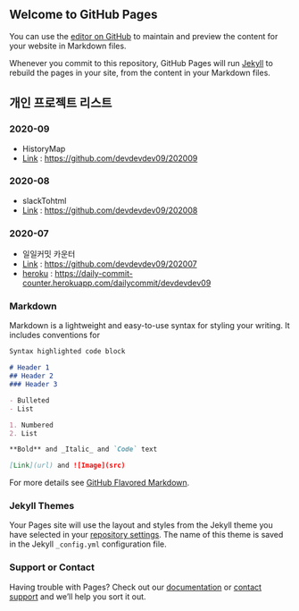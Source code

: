 ## Welcome to GitHub Pages

You can use the [editor on GitHub](https://github.com/devdevdev09/Project-List/edit/gh-pages/index.md) to maintain and preview the content for your website in Markdown files.

Whenever you commit to this repository, GitHub Pages will run [Jekyll](https://jekyllrb.com/) to rebuild the pages in your site, from the content in your Markdown files.

## 개인 프로젝트 리스트

### 2020-09
- HistoryMap
- [Link](https://github.com/devdevdev09/202009) : https://github.com/devdevdev09/202009

### 2020-08
- slackTohtml
- [Link](https://github.com/devdevdev09/202008) : https://github.com/devdevdev09/202008

### 2020-07
- 일일커밋 카운터
- [Link](https://github.com/devdevdev09/202007) : https://github.com/devdevdev09/202007
- [heroku](https://daily-commit-counter.herokuapp.com/dailycommit/devdevdev09) : https://daily-commit-counter.herokuapp.com/dailycommit/devdevdev09

### Markdown

Markdown is a lightweight and easy-to-use syntax for styling your writing. It includes conventions for

```markdown
Syntax highlighted code block

# Header 1
## Header 2
### Header 3

- Bulleted
- List

1. Numbered
2. List

**Bold** and _Italic_ and `Code` text

[Link](url) and ![Image](src)
```

For more details see [GitHub Flavored Markdown](https://guides.github.com/features/mastering-markdown/).

### Jekyll Themes

Your Pages site will use the layout and styles from the Jekyll theme you have selected in your [repository settings](https://github.com/devdevdev09/Project-List/settings). The name of this theme is saved in the Jekyll `_config.yml` configuration file.

### Support or Contact

Having trouble with Pages? Check out our [documentation](https://docs.github.com/categories/github-pages-basics/) or [contact support](https://github.com/contact) and we’ll help you sort it out.
